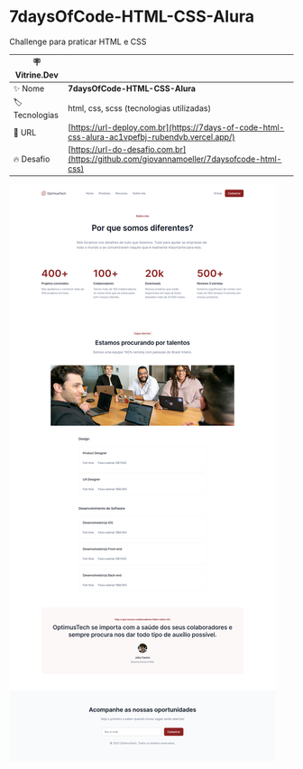 # 7daysOfCode-HTML-CSS-Alura

Challenge para praticar HTML e CSS

| :placard: Vitrine.Dev |                                                                                                  |
| --------------------- | ------------------------------------------------------------------------------------------------ |
| :sparkles: Nome       | **7daysOfCode-HTML-CSS-Alura**                                                                   |
| :label: Tecnologias   | html, css, scss (tecnologias utilizadas)                                                         |
| :rocket: URL          | [https://url-deploy.com.br](https://7days-of-code-html-css-alura-ac1vpefbj-rubendvb.vercel.app/) |
| :fire: Desafio        | [https://url-do-desafio.com.br](https://github.com/giovannamoeller/7daysofcode-html-css)         |

<!-- Inserir imagem com a #vitrinedev ao final do link -->

![](src/images/7daysofcode.png)
